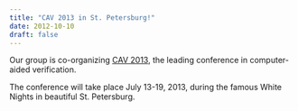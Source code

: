 ```yaml
---
title: "CAV 2013 in St. Petersburg!"
date: 2012-10-10
draft: false
---
```

<p>Our group is co-organizing <a title="CAV 2013" href="http://cav2013.forsyte.at">CAV 2013</a>, the leading conference in computer-aided verification.</p>
<p>The conference will take place July 13-19, 2013, during the famous White Nights in beautiful St. Petersburg.</p>
